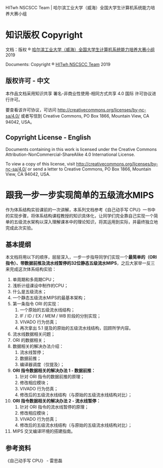 HITwh NSCSCC Team | 哈尔滨工业大学（威海）全国大学生计算机系统能力培养大赛小组

# 知识版权 Copyright

文档：版权 ® [哈尔滨工业大学（威海）全国大学生计算机系统能力培养大赛小组](https://github.com/hitwh-nscscc)  2019

Documents: Copyright ® [HITwh NSCSCC Team](https://github.com/hitwh-nscscc)  2019 

## 版权许可 - 中文

本作品文档采用知识共享 署名-非商业性使用-相同方式共享 4.0 国际 许可协议进行许可。

要查看该许可协议，可访问 http://creativecommons.org/licenses/by-nc-sa/4.0/ 或者写信到 Creative Commons, PO Box 1866, Mountain View, CA 94042, USA。

## Copyright License - English

Documents containing in this work is licensed under the Creative Commons Attribution-NonCommercial-ShareAlike 4.0 International License. 

To view a copy of this license, visit http://creativecommons.org/licenses/by-nc-sa/4.0/ or send a letter to Creative Commons, PO Box 1866, Mountain View, CA 94042, USA.



# 跟我一步一步实现简单的五级流水MIPS

作为体系结构实验课前的一次讲解，本系列文档参考《自己动手写 CPU》一书中的实现步骤，将体系结构课程教授的知识具体化，让同学们完全靠自己实现一个简单的五级流水架构以深入理解课本中的理论知识，将其运用到实际，并最终独立地完成此次实验。

## 基本提纲

本文档将用以下的顺序，层层深入，一步一步指导同学们实现一个**最简单的（ORI指令）、带数据前推及流水线暂停的32位静态五级流水MIPS**，之后大家举一反三来完成这次体系结构实验：

1. 单周期和多周期CPU；
2. 浅析计组课设中制作的CPU；
3. 什么是五级流水；
4. 一个静态五级流水MIPS的最基本架构；
5. 第一条指令 ORI 的实现：
   1. 一个原始的五级流水线结构；
   2. IF / ID / EX / MEM / WB 阶段的分别实现；
   3. VIVADO 行为仿真；
   4. 再次拿出 5.1 提及的原始的五级流水线结构，回顾所学内容。
6. 流水线数据相关问题；
7. ORI 的数据相关；
8. 数据相关的解决办法介绍：
   1. 流水线暂停；
   2. 数据前推；
   3. 编译器调度（仅提及）；
9. **ORI 指令数据相关的解决办法 1 - 数据前推：**
   1. 针对 ORI 指令的数据前推的原理；
   2. 修改相应模块；
   3. VIVADO 行为仿真；
   4. 修改后的五级流水线结构（与原始的五级流水线结构对比）；
10. **ORI 指令数据相关的解决办法 2 - 流水线暂停：**
    1. 针对 ORI 指令的流水线暂停的原理；
    2. 修改相应模块；
    3. VIVADO 行为仿真；
    4. 修改后的五级流水线结构（与原始的五级流水线结构对比）；
11. MIPS 交叉编译环境的搭建指南。

## 参考资料

《自己动手写 CPU》 - 雷思磊